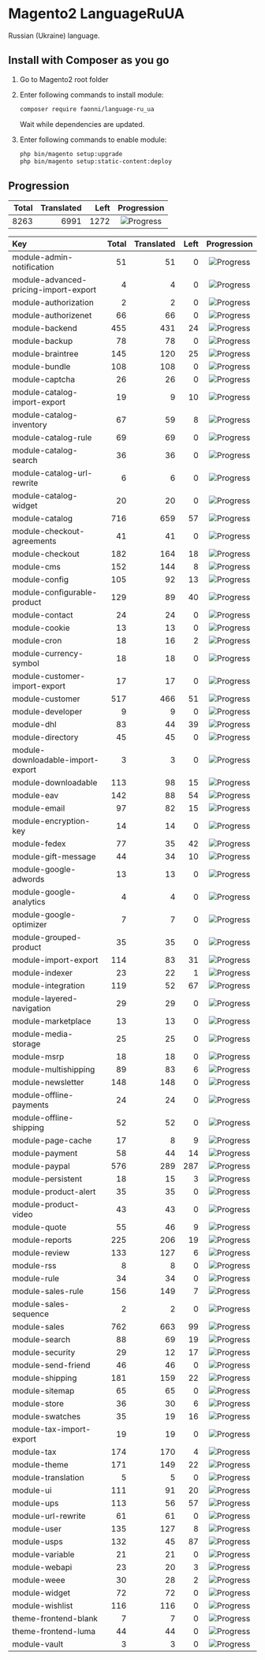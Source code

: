 # Magento2 LanguageRuUA
Russian (Ukraine) language.

## Install with Composer as you go

1. Go to Magento2 root folder

2. Enter following commands to install module:

    ```bash
    composer require faonni/language-ru_ua
    ```
   Wait while dependencies are updated.

3. Enter following commands to enable module:

    ```bash
	php bin/magento setup:upgrade
	php bin/magento setup:static-content:deploy
    ```

## Progression

| Total | Translated | Left | Progression |
| -------------: | -----------------------: | -----------------------: | :---------: |
| 8263 | 6991 | 1272 | ![Progress](http://progressed.io/bar/84) |

| Key | Total | Translated | Left | Progression |
| :----- | -------------: | -----------------------: | -----------------------: | :---------: |
| module-admin-notification | 51 | 51 | 0 | ![Progress](http://progressed.io/bar/100) |
| module-advanced-pricing-import-export | 4 | 4 | 0 | ![Progress](http://progressed.io/bar/100) |
| module-authorization | 2 | 2 | 0 | ![Progress](http://progressed.io/bar/100) |
| module-authorizenet | 66 | 66 | 0 | ![Progress](http://progressed.io/bar/100) |
| module-backend | 455 | 431 | 24 | ![Progress](http://progressed.io/bar/94) |
| module-backup | 78 | 78 | 0 | ![Progress](http://progressed.io/bar/100) |
| module-braintree | 145 | 120 | 25 | ![Progress](http://progressed.io/bar/82) |
| module-bundle | 108 | 108 | 0 | ![Progress](http://progressed.io/bar/100) |
| module-captcha | 26 | 26 | 0 | ![Progress](http://progressed.io/bar/100) |
| module-catalog-import-export | 19 | 9 | 10 | ![Progress](http://progressed.io/bar/47) |
| module-catalog-inventory | 67 | 59 | 8 | ![Progress](http://progressed.io/bar/88) |
| module-catalog-rule | 69 | 69 | 0 | ![Progress](http://progressed.io/bar/100) |
| module-catalog-search | 36 | 36 | 0 | ![Progress](http://progressed.io/bar/100) |
| module-catalog-url-rewrite | 6 | 6 | 0 | ![Progress](http://progressed.io/bar/100) |
| module-catalog-widget | 20 | 20 | 0 | ![Progress](http://progressed.io/bar/100) |
| module-catalog | 716 | 659 | 57 | ![Progress](http://progressed.io/bar/92) |
| module-checkout-agreements | 41 | 41 | 0 | ![Progress](http://progressed.io/bar/100) |
| module-checkout | 182 | 164 | 18 | ![Progress](http://progressed.io/bar/90) |
| module-cms | 152 | 144 | 8 | ![Progress](http://progressed.io/bar/94) |
| module-config | 105 | 92 | 13 | ![Progress](http://progressed.io/bar/87) |
| module-configurable-product | 129 | 89 | 40 | ![Progress](http://progressed.io/bar/68) |
| module-contact | 24 | 24 | 0 | ![Progress](http://progressed.io/bar/100) |
| module-cookie | 13 | 13 | 0 | ![Progress](http://progressed.io/bar/100) |
| module-cron | 18 | 16 | 2 | ![Progress](http://progressed.io/bar/88) |
| module-currency-symbol | 18 | 18 | 0 | ![Progress](http://progressed.io/bar/100) |
| module-customer-import-export | 17 | 17 | 0 | ![Progress](http://progressed.io/bar/100) |
| module-customer | 517 | 466 | 51 | ![Progress](http://progressed.io/bar/90) |
| module-developer | 9 | 9 | 0 | ![Progress](http://progressed.io/bar/100) |
| module-dhl | 83 | 44 | 39 | ![Progress](http://progressed.io/bar/53) |
| module-directory | 45 | 45 | 0 | ![Progress](http://progressed.io/bar/100) |
| module-downloadable-import-export | 3 | 3 | 0 | ![Progress](http://progressed.io/bar/100) |
| module-downloadable | 113 | 98 | 15 | ![Progress](http://progressed.io/bar/86) |
| module-eav | 142 | 88 | 54 | ![Progress](http://progressed.io/bar/61) |
| module-email | 97 | 82 | 15 | ![Progress](http://progressed.io/bar/84) |
| module-encryption-key | 14 | 14 | 0 | ![Progress](http://progressed.io/bar/100) |
| module-fedex | 77 | 35 | 42 | ![Progress](http://progressed.io/bar/45) |
| module-gift-message | 44 | 34 | 10 | ![Progress](http://progressed.io/bar/77) |
| module-google-adwords | 13 | 13 | 0 | ![Progress](http://progressed.io/bar/100) |
| module-google-analytics | 4 | 4 | 0 | ![Progress](http://progressed.io/bar/100) |
| module-google-optimizer | 7 | 7 | 0 | ![Progress](http://progressed.io/bar/100) |
| module-grouped-product | 35 | 35 | 0 | ![Progress](http://progressed.io/bar/100) |
| module-import-export | 114 | 83 | 31 | ![Progress](http://progressed.io/bar/72) |
| module-indexer | 23 | 22 | 1 | ![Progress](http://progressed.io/bar/95) |
| module-integration | 119 | 52 | 67 | ![Progress](http://progressed.io/bar/43) |
| module-layered-navigation | 29 | 29 | 0 | ![Progress](http://progressed.io/bar/100) |
| module-marketplace | 13 | 13 | 0 | ![Progress](http://progressed.io/bar/100) |
| module-media-storage | 25 | 25 | 0 | ![Progress](http://progressed.io/bar/100) |
| module-msrp | 18 | 18 | 0 | ![Progress](http://progressed.io/bar/100) |
| module-multishipping | 89 | 83 | 6 | ![Progress](http://progressed.io/bar/93) |
| module-newsletter | 148 | 148 | 0 | ![Progress](http://progressed.io/bar/100) |
| module-offline-payments | 24 | 24 | 0 | ![Progress](http://progressed.io/bar/100) |
| module-offline-shipping | 52 | 52 | 0 | ![Progress](http://progressed.io/bar/100) |
| module-page-cache | 17 | 8 | 9 | ![Progress](http://progressed.io/bar/47) |
| module-payment | 58 | 44 | 14 | ![Progress](http://progressed.io/bar/75) |
| module-paypal | 576 | 289 | 287 | ![Progress](http://progressed.io/bar/50) |
| module-persistent | 18 | 15 | 3 | ![Progress](http://progressed.io/bar/83) |
| module-product-alert | 35 | 35 | 0 | ![Progress](http://progressed.io/bar/100) |
| module-product-video | 43 | 43 | 0 | ![Progress](http://progressed.io/bar/100) |
| module-quote | 55 | 46 | 9 | ![Progress](http://progressed.io/bar/83) |
| module-reports | 225 | 206 | 19 | ![Progress](http://progressed.io/bar/91) |
| module-review | 133 | 127 | 6 | ![Progress](http://progressed.io/bar/95) |
| module-rss | 8 | 8 | 0 | ![Progress](http://progressed.io/bar/100) |
| module-rule | 34 | 34 | 0 | ![Progress](http://progressed.io/bar/100) |
| module-sales-rule | 156 | 149 | 7 | ![Progress](http://progressed.io/bar/95) |
| module-sales-sequence | 2 | 2 | 0 | ![Progress](http://progressed.io/bar/100) |
| module-sales | 762 | 663 | 99 | ![Progress](http://progressed.io/bar/87) |
| module-search | 88 | 69 | 19 | ![Progress](http://progressed.io/bar/78) |
| module-security | 29 | 12 | 17 | ![Progress](http://progressed.io/bar/41) |
| module-send-friend | 46 | 46 | 0 | ![Progress](http://progressed.io/bar/100) |
| module-shipping | 181 | 159 | 22 | ![Progress](http://progressed.io/bar/87) |
| module-sitemap | 65 | 65 | 0 | ![Progress](http://progressed.io/bar/100) |
| module-store | 36 | 30 | 6 | ![Progress](http://progressed.io/bar/83) |
| module-swatches | 35 | 19 | 16 | ![Progress](http://progressed.io/bar/54) |
| module-tax-import-export | 19 | 19 | 0 | ![Progress](http://progressed.io/bar/100) |
| module-tax | 174 | 170 | 4 | ![Progress](http://progressed.io/bar/97) |
| module-theme | 171 | 149 | 22 | ![Progress](http://progressed.io/bar/87) |
| module-translation | 5 | 5 | 0 | ![Progress](http://progressed.io/bar/100) |
| module-ui | 111 | 91 | 20 | ![Progress](http://progressed.io/bar/81) |
| module-ups | 113 | 56 | 57 | ![Progress](http://progressed.io/bar/49) |
| module-url-rewrite | 61 | 61 | 0 | ![Progress](http://progressed.io/bar/100) |
| module-user | 135 | 127 | 8 | ![Progress](http://progressed.io/bar/94) |
| module-usps | 132 | 45 | 87 | ![Progress](http://progressed.io/bar/34) |
| module-variable | 21 | 21 | 0 | ![Progress](http://progressed.io/bar/100) |
| module-webapi | 23 | 20 | 3 | ![Progress](http://progressed.io/bar/86) |
| module-weee | 30 | 28 | 2 | ![Progress](http://progressed.io/bar/93) |
| module-widget | 72 | 72 | 0 | ![Progress](http://progressed.io/bar/100) |
| module-wishlist | 116 | 116 | 0 | ![Progress](http://progressed.io/bar/100) |
| theme-frontend-blank | 7 | 7 | 0 | ![Progress](http://progressed.io/bar/100) |
| theme-frontend-luma | 44 | 44 | 0 | ![Progress](http://progressed.io/bar/100) |
| module-vault | 3 | 3 | 0 | ![Progress](http://progressed.io/bar/100) |
